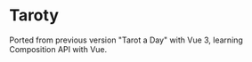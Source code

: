 # Taroty

Ported from previous version "Tarot a Day" with Vue 3, learning Composition API with Vue.

